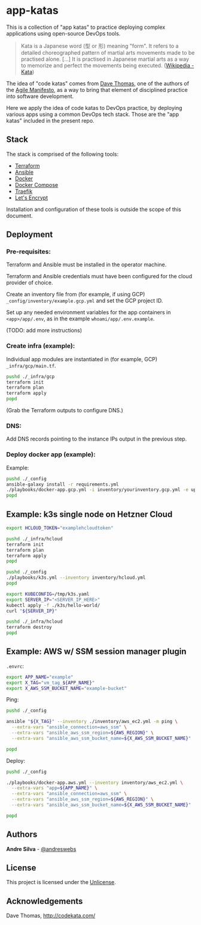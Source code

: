 # app-katas

This is a collection of "app katas" to practice deploying complex applications
using open-source DevOps tools.

> Kata is a Japanese word (型 or 形) meaning "form". It refers to a detailed
> choreographed pattern of martial arts movements made to be practised alone.
> [...] It is practised in Japanese martial arts as a way to memorize and
> perfect the movements being executed.
> ([Wikipedia - Kata](https://en.wikipedia.org/wiki/Kata))

The idea of "code katas" comes from [Dave Thomas](https://pragdave.me/), one of
the authors of the [Agile Manifesto](https://agilemanifesto.org/), as a way to
bring that element of disciplined practice into software development.

Here we apply the idea of code katas to DevOps practice, by deploying various
apps using a common DevOps tech stack. Those are the "app katas" included in the
present repo.

## Stack

The stack is comprised of the following tools:

- [Terraform](https://www.terraform.io/)
- [Ansible](https://www.ansible.com/)
- [Docker](https://www.docker.com/)
- [Docker Compose](https://docs.docker.com/compose/)
- [Traefik](https://traefik.io/)
- [Let's Encrypt](https://letsencrypt.org/)

Installation and configuration of these tools is outside the scope of this
document.

## Deployment

### **Pre-requisites:**

Terraform and Ansible must be installed in the operator machine.

Terraform and Ansible credentials must have been configured for the cloud
provider of choice.

Create an inventory file from (for example, if using GCP)
`_config/inventory/example.gcp.yml` and set the GCP project ID.

Set up any needed environment variables for the app containers in
`<app>/app/.env`, as in the example `whoami/app/.env.example`.

(TODO: add more instructions)

### **Create infra (example):**

Individual app modules are instantiated in (for example, GCP)
`_infra/gcp/main.tf`.

```sh
pushd ./_infra/gcp
terraform init
terraform plan
terraform apply
popd
```

(Grab the Terraform outputs to configure DNS.)

### **DNS:**

Add DNS records pointing to the instance IPs output in the previous step.

### **Deploy docker app (example):**

Example:

```sh
pushd ./_config
ansible-galaxy install -r requirements.yml
./playbooks/docker-app.gcp.yml -i inventory/yourinventory.gcp.yml -e upgrade_system=true -e app=whoami
popd
```

## Example: k3s single node on Hetzner Cloud

```sh
export HCLOUD_TOKEN="examplehcloudtoken"
```

```sh
pushd ./_infra/hcloud
terraform init
terraform plan
terraform apply
popd
```

```sh
pushd ./_config
./playbooks/k3s.yml --inventory inventory/hcloud.yml
popd
```

```sh
export KUBECONFIG=/tmp/k3s.yaml
export SERVER_IP="<SERVER_IP_HERE>"
kubectl apply -f ./k3s/hello-world/
curl "${SERVER_IP}"
```

```sh
pushd ./_infra/hcloud
terraform destroy
popd
```

## Example: AWS w/ SSM session manager plugin

`.envrc`:

```sh
export APP_NAME="example"
export X_TAG="vm_tag_${APP_NAME}"
export X_AWS_SSM_BUCKET_NAME="example-bucket"
```

Ping:

```sh
pushd ./_config

ansible "${X_TAG}" --inventory ./inventory/aws_ec2.yml -m ping \
  --extra-vars "ansible_connection=aws_ssm" \
  --extra-vars "ansible_aws_ssm_region=${AWS_REGION}" \
  --extra-vars "ansible_aws_ssm_bucket_name=${X_AWS_SSM_BUCKET_NAME}"

popd
```

Deploy:

```sh
pushd ./_config

./playbooks/docker-app.aws.yml --inventory inventory/aws_ec2.yml \
  --extra-vars "app=${APP_NAME}" \
  --extra-vars "ansible_connection=aws_ssm" \
  --extra-vars "ansible_aws_ssm_region=${AWS_REGION}" \
  --extra-vars "ansible_aws_ssm_bucket_name=${X_AWS_SSM_BUCKET_NAME}"

popd
```

## Authors

**Andre Silva** - [@andreswebs](https://github.com/andreswebs)

## License

This project is licensed under the [Unlicense](UNLICENSE.md).

## Acknowledgements

Dave Thomas, <http://codekata.com/>
